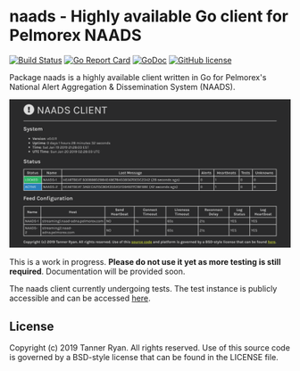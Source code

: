 # naads - Highly available Go client for Pelmorex NAADS
[![Build
Status](https://img.shields.io/travis/TheTannerRyan/naads.svg?style=flat-square)](https://travis-ci.org/TheTannerRyan/naads)
[![Go Report
Card](https://goreportcard.com/badge/github.com/thetannerryan/naads?style=flat-square)](https://goreportcard.com/report/github.com/thetannerryan/naads)
[![GoDoc](https://img.shields.io/badge/godoc-reference-5673AF.svg?style=flat-square)](https://godoc.org/github.com/TheTannerRyan/naads)
[![GitHub
license](https://img.shields.io/github/license/TheTannerRyan/naads.svg?style=flat-square)](https://github.com/TheTannerRyan/naads/blob/master/LICENSE)

Package naads is a highly available client written in Go for Pelmorex's National
Alert Aggregation & Dissemination System (NAADS).

![screenshot](image.png)

This is a work in progress. **Please do not use it yet as more testing is still
required**. Documentation will be provided soon.

The naads client currently undergoing tests. The test instance is publicly
accessible and can be accessed [here](http://178.128.237.97.nip.io).

## License
Copyright (c) 2019 Tanner Ryan. All rights reserved. Use of this source code is
governed by a BSD-style license that can be found in the LICENSE file.
